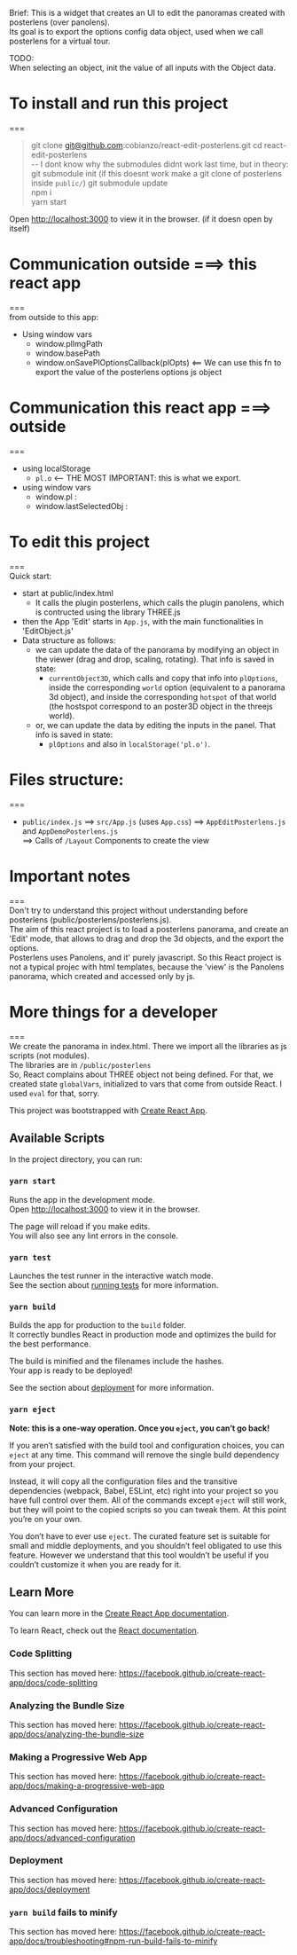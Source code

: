 Brief: This is a widget that creates an UI to edit the panoramas created with posterlens (over panolens).  
Its goal is to export the options config data object, used when we call posterlens for a virtual tour.

TODO:       
When selecting an object, init the value of all inputs with the Object data.

# To install and run this project
===  
> git clone git@github.com:cobianzo/react-edit-posterlens.git 
> cd react-edit-posterlens  
-- I dont know why the submodules didnt work last time, but in theory:
> git submodule init  (if this doesnt work make a git clone of posterlens inside `public/`)
> git submodule update  
> npm i  
> yarn start   

Open [http://localhost:3000](http://localhost:3000) to view it in the browser. (if it doesn open by itself)

# Communication outside ===> this react app  
===  
from outside to this app:  
- Using window vars
    - window.plImgPath
    - window.basePath
    - window.onSavePlOptionsCallback(plOpts) <== We can use this fn to export the value of the posterlens options js object

# Communication this react app ===> outside  
=== 
- using localStorage
    - `pl.o` <-- THE MOST IMPORTANT: this is what we export.
- using window vars
    - window.pl : 
    - window.lastSelectedObj : 


# To edit this project
===  
Quick start:          
- start at public/index.html
    - It calls the plugin posterlens, which calls the plugin panolens, which is contructed using the library THREE.js  
- then the App 'Edit' starts in `App.js`, with the main functionalities in 'EditObject.js'
- Data structure as follows:
    - we can update the data of the panorama by modifying an object in the viewer (drag and drop, scaling, rotating). That info is saved in state:  
        - `currentObject3D`, which calls and copy that info into `plOptions`, inside the corresponding `world` option (equivalent to a panorama 3d object), and inside the corresponding `hotspot` of that world (the hostspot correspond to an poster3D object in the threejs world).
    - or, we can update the data by editing the inputs in the panel. That info is saved in state:
        - `plOptions` and also in `localStorage('pl.o')`.  

# Files structure:  
===  
- `public/index.js` ==> `src/App.js` (uses `App.css`) ==> `AppEditPosterlens.js` and `AppDemoPosterlens.js`  
==> Calls of `/Layout` Components to create the view

# Important notes  
===  
Don't try to understand this project without understanding before posterlens (public/posterlens/posterlens.js).  
The aim of this react project is to load a posterlens panorama, and create an 'Edit' mode, that allows to drag and drop the 3d objects, and the export the options.  
Posterlens uses Panolens, and it' purely javascript. So this React project is not a typical projec with html templates, because the 'view' is the Panolens panorama, which created and accessed only by js.  

# More things for a developer  
===  
We create the panorama in index.html. There we import all the libraries as js scripts (not modules).  
The libraries are in `/public/posterlens`  
So, React complains about THREE object not being defined. For that, we created state `globalVars`, initialized to vars that come from outside React. I used `eval` for that, sorry.  




This project was bootstrapped with [Create React App](https://github.com/facebook/create-react-app).

## Available Scripts

In the project directory, you can run:

### `yarn start`

Runs the app in the development mode.<br />
Open [http://localhost:3000](http://localhost:3000) to view it in the browser.

The page will reload if you make edits.<br />
You will also see any lint errors in the console.

### `yarn test`

Launches the test runner in the interactive watch mode.<br />
See the section about [running tests](https://facebook.github.io/create-react-app/docs/running-tests) for more information.

### `yarn build`

Builds the app for production to the `build` folder.<br />
It correctly bundles React in production mode and optimizes the build for the best performance.

The build is minified and the filenames include the hashes.<br />
Your app is ready to be deployed!

See the section about [deployment](https://facebook.github.io/create-react-app/docs/deployment) for more information.

### `yarn eject`

**Note: this is a one-way operation. Once you `eject`, you can’t go back!**

If you aren’t satisfied with the build tool and configuration choices, you can `eject` at any time. This command will remove the single build dependency from your project.

Instead, it will copy all the configuration files and the transitive dependencies (webpack, Babel, ESLint, etc) right into your project so you have full control over them. All of the commands except `eject` will still work, but they will point to the copied scripts so you can tweak them. At this point you’re on your own.

You don’t have to ever use `eject`. The curated feature set is suitable for small and middle deployments, and you shouldn’t feel obligated to use this feature. However we understand that this tool wouldn’t be useful if you couldn’t customize it when you are ready for it.

## Learn More

You can learn more in the [Create React App documentation](https://facebook.github.io/create-react-app/docs/getting-started).

To learn React, check out the [React documentation](https://reactjs.org/).

### Code Splitting

This section has moved here: https://facebook.github.io/create-react-app/docs/code-splitting

### Analyzing the Bundle Size

This section has moved here: https://facebook.github.io/create-react-app/docs/analyzing-the-bundle-size

### Making a Progressive Web App

This section has moved here: https://facebook.github.io/create-react-app/docs/making-a-progressive-web-app

### Advanced Configuration

This section has moved here: https://facebook.github.io/create-react-app/docs/advanced-configuration

### Deployment

This section has moved here: https://facebook.github.io/create-react-app/docs/deployment

### `yarn build` fails to minify

This section has moved here: https://facebook.github.io/create-react-app/docs/troubleshooting#npm-run-build-fails-to-minify

